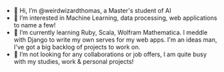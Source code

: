 - 👋 Hi, I’m @weirdwizardthomas, a Master's student of AI
- 👀 I’m interested in Machine Learning, data processing, web applications to name a few!
- 🌱 I’m currently learning Ruby, Scala, Wolfram Mathematica. I meddle with Django to write my own serves for my web apps. I'm an ideas man, I've got a big backlog of projects to work on.
- 💞️ I’m not looking for any collaborations or job offers, I am quite busy with my studies, work & personal projects!

<!---
weirdwizardthomas/weirdwizardthomas is a ✨ special ✨ repository because its `README.md` (this file) appears on your GitHub profile.
You can click the Preview link to take a look at your changes.
--->
